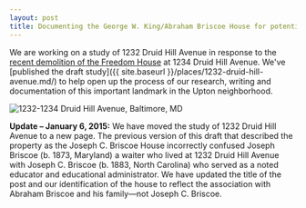 ```yaml
---
layout: post
title: Documenting the George W. King/Abraham Briscoe House for potential landmark designation 
---
```


We are working on a study of 1232 Druid Hill Avenue in response to the [recent demolition of the Freedom House](http://baltimoreheritage.org/preservation/freedom-house-demolition-is-a-wake-up-call-for-preservation-in-west-baltimore/) at 1234 Druid Hill Avenue. We've [published the draft study]({{ site.baseurl }}/places/1232-druid-hill-avenue.md/) to help open up the process of our research, writing and documentation of this important landmark in the Upton neighborhood.

![1232-1234 Druid Hill Avenue, Baltimore, MD](http://baltimoreheritage.org/wp-content/uploads/2015/11/P1010056.jpg)

**Update – January 6, 2015:** We have moved the study of 1232 Druid Hill Avenue to a new page. The previous version of this draft that described the property as the Joseph C. Briscoe House incorrectly confused Joseph Briscoe (b. 1873, Maryland) a waiter who lived at 1232 Druid Hill Avenue with Joseph C. Briscoe (b. 1883, North Carolina) who served as a noted educator and educational administrator. We have updated the title of the post and our identification of the house to reflect the association with Abraham Briscoe and his family—not Joseph C. Briscoe.
